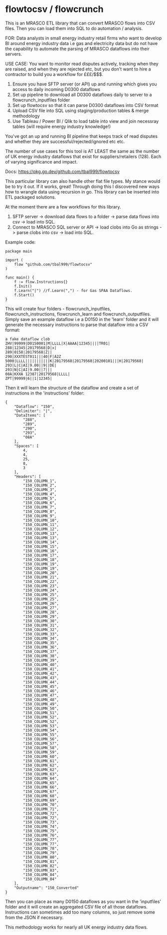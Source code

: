 # flowtocsv / flowcrunch
This is an MRASCO ETL library that can convert MRASCO flows into CSV files.
Then you can load them into SQL to do automation / analysis.

FOR: Data analysts in small energy industry retail firms who want to develop BI around energy industry data i.e gas and electricity data but do not have the capability to automate the parsing of MRASCO dataflows into their servers.

USE CASE: You want to monitor read disputes actively, tracking when they are raised, and when they are rejected etc, but you don't want to hire a contractor to build you a workflow for £££/$$$. 
1) Ensure you have SFTP server (or API) up and running which gives you access to daily incoming D0300 dataflows
2) Set up pipeline to download all D0300 dataflows daily to server to a flowcrunch_inputfiles folder
3) Set up flowtocsv so that it can parse D0300 dataflows into CSV format
4) Upload CSV file into SQL using staging/production tables & merge methodology
5) Use Tableau / Power BI / Qlik to load table into view and join necessray tables (will require energy industry knowledge!)

You've got an up and running BI pipeline that keeps track of read disputes and whether they are successful/rejected/ignored etc etc.

The number of use cases for this tool is AT LEAST the same as the number of UK energy industry dataflows that exist for suppliers/retailers (128). Each of varying significance and impact.

Docs:
https://pkg.go.dev/github.com/tbal999/flowtocsv

This particular library can also handle other flat file types. My stance would be to try it out. If it works, great!
Through doing this I discovered new ways how to wrangle data using recursion in go. This library can be inserted into ETL packaged solutions.

At the moment there are a few workflows for this library.

1) SFTP server -> download data flows to a folder -> parse data flows into csv -> load into SQL.
2) Connect to MRASCO SQL server or API -> load clobs into Go as strings -> parse clobs into csv -> load into SQL.

Example code:
```
package main

import (
	flow "github.com/tbal999/flowtocsv"
)

func main() {
	f := flow.Instructions{}
	f.Init()
	f.Learn("|") //f.Learn(",") - for Gas SPAA Dataflows.
	f.Start()
}
```
This will create four folders - flowcrunch_inputfiles, flowcrunch_instructions, flowcrunch_learn and flowcrunch_outputfiles.
Simply save an example dataflow i.e a D0150 in the 'learn' folder and it will generate the necessary instructions to parse that dataflow into a CSV format:
```
a fake dataflow clob
ZHV|99999|D0150001|M|LLLL|X|AAAA|12345||||TR01|
288|12345|20179568|D|x|
289|0158|20179568|Z||
290|XXXTEST011|||40|F|A2Z 5000|LLLL|||||||||||K|20179568|20179568|20200101|||H|20179568|
293|L|C|AI|9.00||9||DE|
293|N|C|AI|9.00||7|||
08A|KXXA 12387|20179568|LLLL|
ZPT|99999|6||1|12345|
```
Then it will learn the structure of the dataflow and create a set of instructions in the 'instructions' folder:

```
{
	"Dataflow": "150",
	"Delimiter": "|",
	"DataItems": [
		"288",
		"289",
		"290",
		"293",
		"08A"
	],
	"Spaces": [
		4,
		4,
		25,
		8,
		3
	],
	"Headers": [
		"150_COLUMN_1",
		"150_COLUMN_2",
		"150_COLUMN_3",
		"150_COLUMN_4",
		"150_COLUMN_5",
		"150_COLUMN_6",
		"150_COLUMN_7",
		"150_COLUMN_8",
		"150_COLUMN_9",
		"150_COLUMN_10",
		"150_COLUMN_11",
		"150_COLUMN_12",
		"150_COLUMN_13",
		"150_COLUMN_13",
		"150_COLUMN_14",
		"150_COLUMN_15",
		"150_COLUMN_16",
		"150_COLUMN_17",
		"150_COLUMN_18",
		"150_COLUMN_19",
		"150_COLUMN_19",
		"150_COLUMN_20",
		"150_COLUMN_21",
		"150_COLUMN_22",
		"150_COLUMN_23",
		"150_COLUMN_24",
		"150_COLUMN_25",
		"150_COLUMN_25",
		"150_COLUMN_26",
		"150_COLUMN_27",
		"150_COLUMN_28",
		"150_COLUMN_29",
		"150_COLUMN_30",
		"150_COLUMN_31",
		"150_COLUMN_32",
		"150_COLUMN_33",
		"150_COLUMN_34",
		"150_COLUMN_35",
		"150_COLUMN_36",
		"150_COLUMN_37",
		"150_COLUMN_38",
		"150_COLUMN_39",
		"150_COLUMN_40",
		"150_COLUMN_41",
		"150_COLUMN_42",
		"150_COLUMN_43",
		"150_COLUMN_44",
		"150_COLUMN_45",
		"150_COLUMN_46",
		"150_COLUMN_47",
		"150_COLUMN_48",
		"150_COLUMN_49",
		"150_COLUMN_50",
		"150_COLUMN_51",
		"150_COLUMN_52",
		"150_COLUMN_52",
		"150_COLUMN_53",
		"150_COLUMN_54",
		"150_COLUMN_55",
		"150_COLUMN_56",
		"150_COLUMN_57",
		"150_COLUMN_58",
		"150_COLUMN_59",
		"150_COLUMN_60",
		"150_COLUMN_61",
		"150_COLUMN_62",
		"150_COLUMN_62",
		"150_COLUMN_63",
		"150_COLUMN_64",
		"150_COLUMN_65",
		"150_COLUMN_66",
		"150_COLUMN_67",
		"150_COLUMN_68",
		"150_COLUMN_69",
		"150_COLUMN_70",
		"150_COLUMN_71",
		"150_COLUMN_72",
		"150_COLUMN_72",
		"150_COLUMN_73",
		"150_COLUMN_74",
		"150_COLUMN_75",
		"150_COLUMN_76",
		"150_COLUMN_77",
		"150_COLUMN_77",
		"150_COLUMN_78",
		"150_COLUMN_79",
		"150_COLUMN_80",
		"150_COLUMN_81",
		"150_COLUMN_82",
		"150_COLUMN_83",
		"150_COLUMN_84",
		"150_COLUMN_84"
	],
	"Outputname": "150_Converted"
}
```
Then you can place as many D0150 dataflows as you want in the 'inputfiles' folder and it will create an aggregated CSV file of all those dataflows.
Instructions can sometimes add too many columns, so just remove some from the JSON if necessary.

This methodology works for nearly all UK energy industry data flows.


